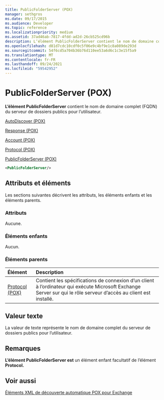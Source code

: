 ```yaml
---
title: PublicFolderServer (POX)
manager: sethgros
ms.date: 09/17/2015
ms.audience: Developer
ms.topic: reference
ms.localizationpriority: medium
ms.assetid: 37ad46ab-7817-4fdd-ad2d-26cb525cd96b
description: L’élément PublicFolderServer contient le nom de domaine complet (FQDN) du serveur de dossiers publics pour l’utilisateur.
ms.openlocfilehash: d81d7cdc10cdf0c5f06e9c4bf9e1c8a089de293d
ms.sourcegitcommit: 54f6cd5a704b36b76d110ee53a6d6c1c3e15f5a9
ms.translationtype: MT
ms.contentlocale: fr-FR
ms.lasthandoff: 09/24/2021
ms.locfileid: "59542952"
---
```

# <a name="publicfolderserver-pox"></a>PublicFolderServer (POX)

**L’élément PublicFolderServer** contient le nom de domaine complet (FQDN) du serveur de dossiers publics pour l’utilisateur. 
  
[AutoDiscover (POX)](autodiscover-pox.md)
  
[Response (POX)](response-pox.md)
  
[Account (POX)](account-pox.md)
  
[Protocol (POX)](protocol-pox.md)
  
[PublicFolderServer (POX)](publicfolderserver-pox.md)
  
```XML
<PublicFolderServer/>
```

## <a name="attributes-and-elements"></a>Attributs et éléments

Les sections suivantes décrivent les attributs, les éléments enfants et les éléments parents.
  
### <a name="attributes"></a>Attributs

Aucune.
  
### <a name="child-elements"></a>Éléments enfants

Aucun.
  
### <a name="parent-elements"></a>Éléments parents

|**Élément**|**Description**|
|:-----|:-----|
|[Protocol (POX)](protocol-pox.md) <br/> |Contient les spécifications de connexion d’un client à l’ordinateur qui exécute Microsoft Exchange Server sur qui le rôle serveur d’accès au client est installé.  <br/> |
   
## <a name="text-value"></a>Valeur texte

La valeur de texte représente le nom de domaine complet du serveur de dossiers publics pour l’utilisateur.
  
## <a name="remarks"></a>Remarques

**L’élément PublicFolderServer est** un élément enfant facultatif de l’élément **Protocol.** 
  
## <a name="see-also"></a>Voir aussi



[Éléments XML de découverte automatique POX pour Exchange](pox-autodiscover-xml-elements-for-exchange.md)

